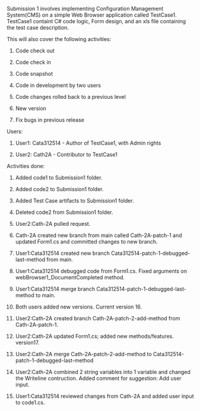 Submission 1 involves implementing Configuration Management System(CMS) on a simple Web Browser application called TestCase1. TestCase1 containt C# code logic, Form design, and an xls file containing the test case description.

This will also cover the following activities:

1. Code check out

2. Code check in

3. Code snapshot

4. Code in development by two users

5. Code changes rolled back to a previous level

6. New version

7. Fix bugs in previous release

Users:

1. User1: Cata312514 - Author of TestCase1, with Admin rights 

2. User2: Cath2A - Contributor to TestCase1

Activities done:

1. Added code1 to Submission1 folder.

2. Added code2 to Submission1 folder.

3. Added Test Case artifacts to Submission1 folder.

4. Deleted code2 from Submission1 folder.

5. User2:Cath-2A pulled request.

6. Cath-2A created new branch from main called Cath-2A-patch-1 and updated Form1.cs and committed changes to new branch. 

7. User1:Cata312514 created new branch Cata312514-patch-1-debugged-last-method from main.

8. User1:Cata312514 debugged code from Form1.cs. Fixed arguments on webBrowser1_DocumentCompleted method.

9. User1:Cata312514 merge branch Cata312514-patch-1-debugged-last-method to main.

10. Both users added new versions. Current version 16.

11. User2:Cath-2A created branch Cath-2A-patch-2-add-method from Cath-2A-patch-1.

12. User2:Cath-2A updated Form1.cs; added new methods/features. version17. 

13. User2:Cath-2A merge Cath-2A-patch-2-add-method to Cata312514-patch-1-debugged-last-method

14. User2:Cath-2A combined 2 string variables into 1 variable and changed the Writeline contruction. Added comment for suggestion: Add user input. 

15. User1:Cata312514 reviewed changes from Cath-2A and added user input to code1.cs.

